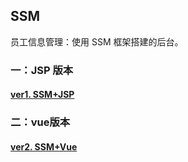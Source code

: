 ## SSM

员工信息管理：使用 SSM 框架搭建的后台。

### 一：JSP 版本

#### [ver1. SSM+JSP](./SSM_JQuery_ver.md)

### 二：vue版本

#### [ver2. SSM+Vue](<https://github.com/cantfu/SSMCRUD/blob/master/ssm-crud-vue/README.md>)

